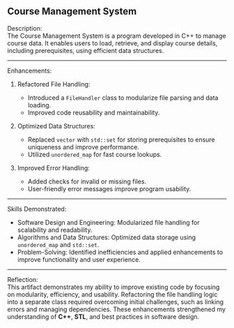 ## Course Management System

Description:  
The Course Management System is a program developed in C++ to manage course data. It enables users to load, retrieve, and display course details, including prerequisites, using efficient data structures.

--------------------------------------------------------------------------------------------------------------------------------------------------------------------------------------------------------------

Enhancements:  
1. Refactored File Handling:  
   - Introduced a `FileHandler` class to modularize file parsing and data loading.  
   - Improved code reusability and maintainability.  

2. Optimized Data Structures:  
   - Replaced `vector` with `std::set` for storing prerequisites to ensure uniqueness and improve performance.  
   - Utilized `unordered_map` for fast course lookups.  

3. Improved Error Handling:  
   - Added checks for invalid or missing files.  
   - User-friendly error messages improve program usability.

--------------------------------------------------------------------------------------------------------------------------------------------------------------------------------------------------------------

Skills Demonstrated:  
- Software Design and Engineering: Modularized file handling for scalability and readability.  
- Algorithms and Data Structures: Optimized data storage using `unordered_map` and `std::set`.  
- Problem-Solving: Identified inefficiencies and applied enhancements to improve functionality and user experience.

--------------------------------------------------------------------------------------------------------------------------------------------------------------------------------------------------------------

Reflection:  
This artifact demonstrates my ability to improve existing code by focusing on modularity, efficiency, and usability. Refactoring the file handling logic into a separate class required overcoming initial challenges, such as linking errors and managing dependencies. These enhancements strengthened my understanding of **C++**, **STL**, and best practices in software design.
